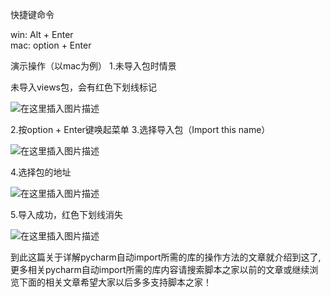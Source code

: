 快捷键命令

win: Alt + Enter  
mac: option + Enter

演示操作（以mac为例） 1.未导入包时情景

未导入views包，会有红色下划线标记

![在这里插入图片描述](https://img.jbzj.com/file_images/article/202011/2020113010275343.png)

2.按option + Enter键唤起菜单 3.选择导入包（Import this name）

![在这里插入图片描述](https://img.jbzj.com/file_images/article/202011/2020113010275344.png)

4.选择包的地址

![在这里插入图片描述](https://img.jbzj.com/file_images/article/202011/2020113010275345.png)

5.导入成功，红色下划线消失

![在这里插入图片描述](https://img.jbzj.com/file_images/article/202011/2020113010275346.png)

到此这篇关于详解pycharm自动import所需的库的操作方法的文章就介绍到这了,更多相关pycharm自动import所需的库内容请搜索脚本之家以前的文章或继续浏览下面的相关文章希望大家以后多多支持脚本之家！

